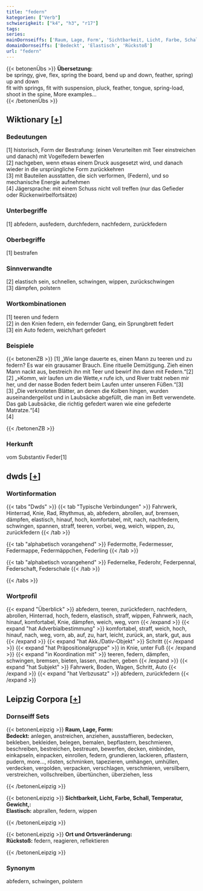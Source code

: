 ```yaml
---
title: "federn"
kategorien: ["Verb"]
schwierigkeit: ["k4", "h3", "r17"]
tags:
series:
mainDornseiffs: ['Raum, Lage, Form', 'Sichtbarkeit, Licht, Farbe, Schall, Temperatur, Gewicht,', 'Ort und Ortsveränderung']
domainDornseiffs: ['Bedeckt', 'Elastisch', 'Rückstoß']
url: "federn"
---
```


{{< betonenÜbs >}}
**Übersetzung:**  
be springy, give, flex, spring the board, bend up and down, feather, spring) up and down  
fit with springs, fit with suspension, pluck, feather, tongue, spring-load, shoot in the spine, More examples...  
{{< /betonenÜbs >}}

## Wiktionary [[+](https://de.wiktionary.org/wiki/federn)]

### Bedeutungen
[1] historisch, Form der Bestrafung: (einen Verurteilten mit Teer einstreichen und danach) mit Vogelfedern bewerfen  
[2] nachgeben, wenn etwas einem Druck ausgesetzt wird, und danach wieder in die ursprüngliche Form zurückkehren  
[3] mit Bauteilen ausstatten, die sich verformen, (Federn), und so mechanische Energie aufnehmen  
[4] Jägersprache: mit einem Schuss nicht voll treffen (nur das Gefieder oder Rückenwirbelfortsätze)  

### Unterbegriffe
[1] abfedern, ausfedern, durchfedern, nachfedern, zurückfedern  

### Oberbegriffe
[1] bestrafen  

### Sinnverwandte
[2] elastisch sein, schnellen, schwingen, wippen, zurückschwingen  
[3] dämpfen, polstern  

### Wortkombinationen
[1] teeren und federn  
[2] in den Knien federn, ein federnder Gang, ein Sprungbrett federt  
[3] ein Auto federn, weich/hart gefedert  

### Beispiele
{{< betonenZB >}}
[1] „Wie lange dauerte es, einen Mann zu teeren und zu federn? Es war ein grausamer Brauch. Eine rituelle Demütigung. Zieh einen Mann nackt aus, bestreich ihn mit Teer und bewirf ihn dann mit Federn.“[2]  
[2] „»Komm, wir laufen um die Wette,« rufe ich, und River trabt neben mir her, und der nasse Boden federt beim Laufen unter unseren Füßen.“[3]  
[3] „Die verknoteten Blätter, an denen die Kolben hingen, wurden auseinandergelöst und in Laubsäcke abgefüllt, die man im Bett verwendete. Das gab Laubsäcke, die richtig gefedert waren wie eine gefederte Matratze.“[4]  
[4]  

{{< /betonenZB >}}
### Herkunft
vom Substantiv Feder[1]  



## dwds [[+](https://www.dwds.de/wb/federn)]

### Wortinformation
{{< tabs "Dwds" >}}
{{< tab "Typische Verbindungen" >}}
Fahrwerk, Hinterrad, Knie, Rad, Rhythmus, ab, abfedern, abrollen, auf, bremsen, dämpfen, elastisch, hinauf, hoch, komfortabel, mit, nach, nachfedern, schwingen, spannen, straff, teeren, vorbei, weg, weich, wippen, zu, zurückfedern
{{< /tab >}}

{{< tab "alphabetisch vorangehend" >}}
Federmotte, Federmesser, Federmappe, Federmäppchen, Federling
{{< /tab >}}

{{< tab "alphabetisch vorangehend" >}}
Federnelke, Federohr, Federpennal, Federschaft, Federschale
{{< /tab >}}

{{< /tabs >}}

### Wortprofil
{{< expand "Überblick" >}} abfedern, teeren, zurückfedern, nachfedern, abrollen, Hinterrad, hoch, federn, elastisch, straff, wippen, Fahrwerk, nach, hinauf, komfortabel, Knie, dämpfen, weich, weg, vorn {{< /expand >}}
{{< expand "hat Adverbialbestimmung" >}} komfortabel, straff, weich, hoch, hinauf, nach, weg, vorn, ab, auf, zu, hart, leicht, zurück, an, stark, gut, aus {{< /expand >}}
{{< expand "hat Akk./Dativ-Objekt" >}} Schritt {{< /expand >}}
{{< expand "hat Präpositionalgruppe" >}} in Knie, unter Fuß {{< /expand >}}
{{< expand "in Koordination mit" >}} teeren, federn, dämpfen, schwingen, bremsen, bieten, lassen, machen, geben {{< /expand >}}
{{< expand "hat Subjekt" >}} Fahrwerk, Boden, Wagen, Schritt, Auto {{< /expand >}}
{{< expand "hat Verbzusatz" >}} abfedern, zurückfedern {{< /expand >}}

## Leipzig Corpora [[+](https://corpora.uni-leipzig.de/en/res?word=federn&corpusId=deu_newscrawl-public_2018)]

### Dornseiff Sets
{{< betonenLeipzig >}}
**Raum, Lage, Form:**  
**Bedeckt:** anlegen, anstreichen, anziehen, ausstaffieren, bedecken, bekleben, bekleiden, belegen, bemalen, bepflastern, beschmieren, beschreiben, bestreichen, bestreuen, bewerfen, decken, einbinden, einkapseln, einpacken, einrollen, federn, grundieren, lackieren, pflastern, pudern, more..., rösten, schminken, tapezieren, umhängen, umhüllen, verdecken, vergolden, verpacken, verschlagen, verschmieren, versilbern, verstreichen, vollschreiben, übertünchen, überziehen, less  

{{< /betonenLeipzig >}}


{{< betonenLeipzig >}}
**Sichtbarkeit, Licht, Farbe, Schall, Temperatur, Gewicht,:**  
**Elastisch:** abprallen, federn, wippen  

{{< /betonenLeipzig >}}


{{< betonenLeipzig >}}
**Ort und Ortsveränderung:**  
**Rückstoß:** federn, reagieren, reflektieren  

{{< /betonenLeipzig >}}

### Synonym
abfedern, schwingen, polstern

